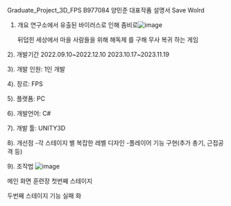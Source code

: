  Graduate_Project_3D_FPS
B977084 양민준 대표작품 설명서
Save Wolrd
1) 개요 
      연구소에서 유출된 바이러스로 인해 좀비로![image](https://github.com/juneisjune/Graduate_Project_3D_FPS/assets/96441874/aad91571-c53e-4904-93db-72f5274a7d84)

      뒤덥힌 세상에서 마을 사람들을 위해 해독제
      를 구해 무사 복귀 하는 게임
   
2). 개발기간 
    2022.09.10~2022.12.10
    2023.10.17~2023.11.19
    
3). 개발 인원: 1인 개발

4). 장르: FPS

5). 플랫폼: PC

6). 개발언어: C#

7). 개발 툴: UNITY3D

8). 개선점 
    -각 스테이지 별 복잡한 레벨 디자인 
       -플레이어 기능 구현(추가 총기, 근접공격 등)

9). 조작법
![image](https://github.com/juneisjune/Graduate_Project_3D_FPS/assets/96441874/e189b8c9-ead0-41fb-8bd0-0c6ca12b7ff8)

메인 화면
훈련장
첫번째 스테이지
 
두번째 스테이지
기능 실패 화
